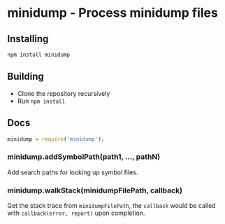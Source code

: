# minidump - Process minidump files

## Installing

```sh
npm install minidump
```

## Building
  * Clone the repository recursively
  * Run `npm install`

## Docs

```javascript
minidump = require('minidump');
```

### minidump.addSymbolPath(path1, ..., pathN)

Add search paths for looking up symbol files.

### minidump.walkStack(minidumpFilePath, callback)

Get the stack trace from `minidumpFilePath`, the `callback` would be called
with `callback(error, report)` upon completion.
